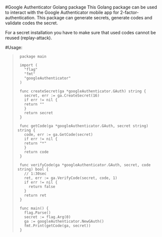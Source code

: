 #Google Authenticator Golang package
This Golang package can be used to interact with the Google Authenticator mobile app for 2-factor-authentication.
This package can generate secrets, generate codes and validate codes the secret.

For a secret installation you have to make sure that used codes cannot be reused (replay-attack).

#Usage:
>      package main
>      
>      import (
>        "flag"
>        "fmt"
>        "googleAuthenticator"
>      )
>      
>      func createSecret(ga *googleAuthenticator.GAuth) string {
>        secret, err := ga.CreateSecret(16)
>        if err != nil {
>        return ""
>        }
>        return secret
>      }
>      
>      func getCode(ga *googleAuthenticator.GAuth, secret string) string {
>        code, err := ga.GetCode(secret)
>        if err != nil {
>        return "*"
>        }
>        return code
>      }
>      
>      func verifyCode(ga *googleAuthenticator.GAuth, secret, code string) bool {
>        // 1:30sec
>        ret, err := ga.VerifyCode(secret, code, 1)
>        if err != nil {
>          return false
>        }
>        return ret
>      }
>       
>      func main() {
>        flag.Parse()
>        secret := flag.Arg(0)
>        ga := googleAuthenticator.NewGAuth()
>        fmt.Print(getCode(ga, secret))
>      }
